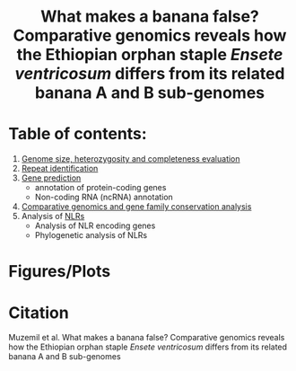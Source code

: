   # <h1 style="text-align: center;">What makes a banana false? Comparative genomics reveals how the Ethiopian orphan staple *Ensete* *ventricosum* differs from its related banana A and B sub-genomes</h1>

# Table of contents:
1. [Genome size, heterozygosity and completeness evaluation](01_genome_size_heterozygosity_qc/README.md)
2. [Repeat identification](02_repeat_identification/README.md)
3. [Gene prediction](03_gene_prediction/README.md)
   - annotation of protein-coding genes
   - Non-coding RNA (ncRNA) annotation
4. [Comparative genomics and gene family conservation analysis](04_comparative_genomics)
5. Analysis of [NLRs](05_NLR_analysis/README.md)
   - Analysis of NLR encoding genes
   - Phylogenetic analysis of NLRs

# Figures/Plots

# Citation 
Muzemil et al. What makes a banana false? Comparative genomics reveals how the Ethiopian orphan staple *Ensete ventricosum* differs from its related banana A and B sub-genomes
